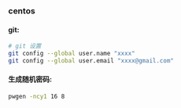 ### centos 

#### git:

```bash
# git 设置
git config --global user.name "xxxx"
git config --global user.email "xxxx@gmail.com"
```

#### 生成随机密码:
```bash
pwgen -ncy1 16 8
```